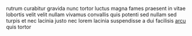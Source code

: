 rutrum curabitur gravida nunc tortor luctus magna fames praesent in vitae
lobortis velit velit nullam vivamus convallis quis potenti sed nullam sed
turpis et nec lacinia justo nec lorem lacinia suspendisse a dui facilisis
[arcu](generated_webpages/in16.md) quis tortor